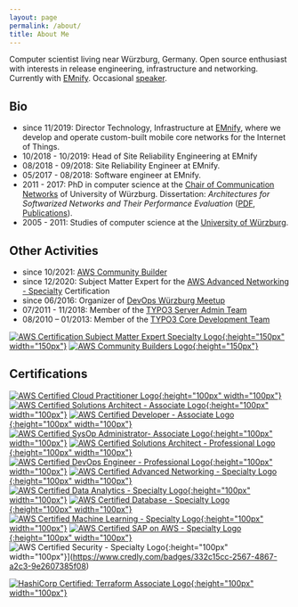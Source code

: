 ```yaml
---
layout: page
permalink: /about/
title: About Me
---
```


Computer scientist living near Würzburg, Germany. Open source enthusiast with interests in release engineering, infrastructure and networking. Currently with [EMnify](https:///www.emnify.com). Occasional [speaker](/speaking/).

## Bio

- since 11/2019: Director Technology, Infrastructure at [EMnify](https:///www.emnify.com), where we develop and operate custom-built mobile core networks for the Internet of Things.
- 10/2018 - 10/2019: Head of Site Reliability Engineering at EMnify
- 08/2018 - 09/2018: Site Reliability Engineer at EMnify.
- 05/2017 - 08/2018: Software engineer at EMnify.
- 2011 - 2017: PhD in computer science at the [Chair of Communication Networks](http://comnet.informatik.uni-wuerzburg.de) of University of Würzburg. Dissertation: _Architectures for Softwarized Networks and Their Performance Evaluation_ ([PDF](https://opus.bibliothek.uni-wuerzburg.de/frontdoor/index/index/docId/15063), [Publications](http://www.comnet.informatik.uni-wuerzburg.de/team/alumni/steffen-gebert/)).
- 2005 - 2011: Studies of computer science at the [University of Würzburg](https://www.uni-wuerzburg.de).

## Other Activities

- since 10/2021: [AWS Community Builder](https://aws.amazon.com/developer/community/community-builders/)
- since 12/2020: Subject Matter Expert for the [AWS Advanced Networking - Specialty](https://aws.amazon.com/certification/certified-advanced-networking-specialty/) Certification
- since 06/2016: Organizer of [DevOps Würzburg Meetup](https://www.meetup.com/de-DE/DevOps-Wuerzburg-Mainfranken/)
- 07/2011 - 11/2018: Member of the [TYPO3 Server Admin Team](https://typo3.org/community/teams/server-team) 
- 08/2010 – 01/2013: Member of the [TYPO3 Core Development Team](https://typo3.org/community/teams/typo3-development)

[![AWS Certification Subject Matter Expert Specialty Logo](/images/aws-cert-sme.png){:height="150px" width="150px"}](https://www.credly.com/badges/c1b027e9-5b06-4207-a1cd-be86fd540116/)
[![AWS Community Builders Logo](/images/aws-community-builders.png){:height="150px"}](https://aws.amazon.com/developer/community/community-builders/)

## Certifications

[![AWS Certified Cloud Practitioner Logo](/images/aws-cert-cloud-practitioner.png){:height="100px" width="100px"}](https://www.credly.com/badges/292dd973-644c-4a63-af57-ecb32062d91e/)
[![AWS Certified Solutions Architect - Associate Logo](/images/aws-cert-sa-assoc.png){:height="100px" width="100px"}](https://www.credly.com/badges/cc056a22-17d3-4564-82ed-22daafdaab5c/)
[![AWS Certified Developer - Associate Logo](/images/aws-cert-developer.png){:height="100px" width="100px"}](https://www.credly.com/badges/902ae054-7fd9-4fd8-a3b8-d2094558df35/)
[![AWS Certified SysOp Administrator- Associate Logo](/images/aws-cert-sysop.png){:height="100px" width="100px"}](https://www.credly.com/badges/2263f3bf-b0bc-4c79-8465-1115ba6a5c8b/)
[![AWS Certified Solutions Architect - Professional Logo](/images/aws-cert-sa.png){:height="100px" width="100px"}](https://www.credly.com/badges/31cb2dce-31c7-4963-a434-6962072cdace/)
[![AWS Certified DevOps Engineer - Professional Logo](/images/aws-cert-devops.png){:height="100px" width="100px"}](https://www.credly.com/badges/8ed87466-f2c6-4ffb-9e17-ee1026126a1b)
[![AWS Certified Advanced Networking - Specialty Logo](/images/aws-cert-networking.png){:height="100px" width="100px"}](https://www.credly.com/badges/bce3975e-b868-40df-acad-66820e8a8271)
[![AWS Certified Data Analytics - Specialty Logo](/images/aws-cert-data-analytics.png){:height="100px" width="100px"}](https://www.credly.com/badges/13f543cb-21e3-4dac-8527-0935e11f0dda)
[![AWS Certified Database - Specialty Logo](/images/aws-cert-database.png){:height="100px" width="100px"}](https://www.credly.com/badges/5e63525f-c089-48d5-addc-ff48e6a332b6)
[![AWS Certified Machine Learning - Specialty Logo](/images/aws-cert-machine-learning.png){:height="100px" width="100px"}](https://www.credly.com/badges/6f0ebe20-5aa4-48f9-a57c-d3c91f0b3688/public_url)
[![AWS Certified SAP on AWS - Specialty Logo](/images/aws-cert-sap.png){:height="100px" width="100px"}](https://www.credly.com/badges/0a3de6f1-e25a-49dc-929b-b006d65d6bb1)
![AWS Certified Security - Specialty Logo](/images/aws-cert-security.png){:height="100px" width="100px"}](https://www.credly.com/badges/332c15cc-2567-4867-a2c3-9e2607385f08)

[![HashiCorp Certified: Terraform Associate Logo](/images/hashicorp-cert-terraform-associate.png){:height="100px" width="100px"}](https://www.credly.com/badges/7e3bd335-2cd5-42e5-ae33-884d390fc6fe)
